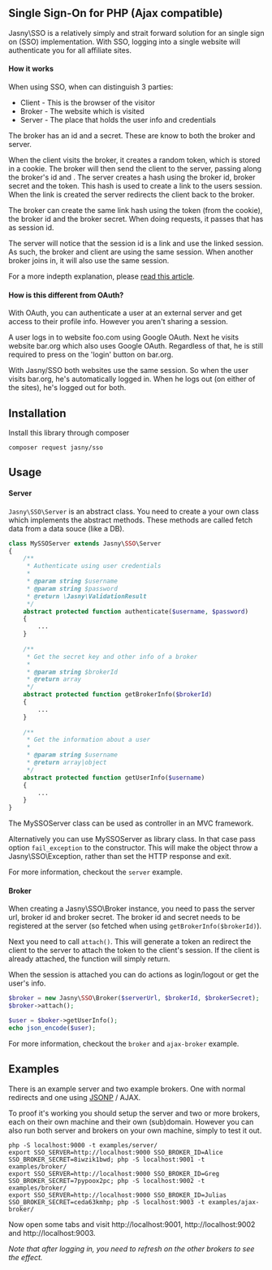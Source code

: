 Single Sign-On for PHP (Ajax compatible)
---

Jasny\SSO is a relatively simply and strait forward solution for an single sign on (SSO) implementation. With SSO,
logging into a single website will authenticate you for all affiliate sites.

#### How it works

When using SSO, when can distinguish 3 parties:

* Client - This is the browser of the visitor
* Broker - The website which is visited
* Server - The place that holds the user info and credentials

The broker has an id and a secret. These are know to both the broker and server.

When the client visits the broker, it creates a random token, which is stored in a cookie. The broker will then send
the client to the server, passing along the broker's id and . The server creates a hash using the broker id, broker
secret and the token. This hash is used to create a link to the users session. When the link is created the server
redirects the client back to the broker.

The broker can create the same link hash using the token (from the cookie), the broker id and the broker secret. When
doing requests, it passes that has as session id.

The server will notice that the session id is a link and use the linked session. As such, the broker and client are
using the same session. When another broker joins in, it will also use the same session.

For a more indepth explanation, please [read this article](https://github.com/jasny/sso/wiki).

#### How is this different from OAuth?

With OAuth, you can authenticate a user at an external server and get access to their profile info. However you
aren't sharing a session.

A user logs in to website foo.com using Google OAuth. Next he visits website bar.org which also uses Google OAuth.
Regardless of that, he is still required to press on the 'login' button on bar.org.

With Jasny/SSO both websites use the same session. So when the user visits bar.org, he's automatically logged in.
When he logs out (on either of the sites), he's logged out for both.

## Installation

Install this library through composer

    composer request jasny/sso

## Usage

#### Server

`Jasny\SSO\Server` is an abstract class. You need to create a your own class which implements the abstract methods.
These methods are called fetch data from a data souce (like a DB).

```php
class MySSOServer extends Jasny\SSO\Server
{
    /**
     * Authenticate using user credentials
     *
     * @param string $username
     * @param string $password
     * @return \Jasny\ValidationResult
     */
    abstract protected function authenticate($username, $password)
    {
        ...
    }
    
    /**
     * Get the secret key and other info of a broker
     *
     * @param string $brokerId
     * @return array
     */
    abstract protected function getBrokerInfo($brokerId)
    {
        ...
    }
    
    /**
     * Get the information about a user
     *
     * @param string $username
     * @return array|object
     */
    abstract protected function getUserInfo($username)
    {
        ...
    }
}
```

The MySSOServer class can be used as controller in an MVC framework.

Alternatively you can use MySSOServer as library class. In that case pass option `fail_exception` to the constructor.
This will make the object throw a Jasny\SSO\Exception, rather than set the HTTP response and exit.

For more information, checkout the `server` example.

#### Broker

When creating a Jasny\SSO\Broker instance, you need to pass the server url, broker id and broker secret. The broker id
and secret needs to be registered at the server (so fetched when using `getBrokerInfo($brokerId)`).

Next you need to call `attach()`. This will generate a token an redirect the client to the server to attach the token
to the client's session. If the client is already attached, the function will simply return.

When the session is attached you can do actions as login/logout or get the user's info.

```php
$broker = new Jasny\SSO\Broker($serverUrl, $brokerId, $brokerSecret);
$broker->attach();

$user = $boker->getUserInfo();
echo json_encode($user);
```

For more information, checkout the `broker` and `ajax-broker` example.

## Examples

There is an example server and two example brokers. One with normal redirects and one using
[JSONP](https://en.wikipedia.org/wiki/JSONP) / AJAX.

To proof it's working you should setup the server and two or more brokers, each on their own machine and their own
(sub)domain. However you can also run both server and brokers on your own machine, simply to test it out.

    php -S localhost:9000 -t examples/server/
    export SSO_SERVER=http://localhost:9000 SSO_BROKER_ID=Alice SSO_BROKER_SECRET=8iwzik1bwd; php -S localhost:9001 -t examples/broker/
    export SSO_SERVER=http://localhost:9000 SSO_BROKER_ID=Greg SSO_BROKER_SECRET=7pypoox2pc; php -S localhost:9002 -t examples/broker/
    export SSO_SERVER=http://localhost:9000 SSO_BROKER_ID=Julias SSO_BROKER_SECRET=ceda63kmhp; php -S localhost:9003 -t examples/ajax-broker/

Now open some tabs and visit http://localhost:9001, http://localhost:9002 and http://localhost:9003.

_Note that after logging in, you need to refresh on the other brokers to see the effect._
